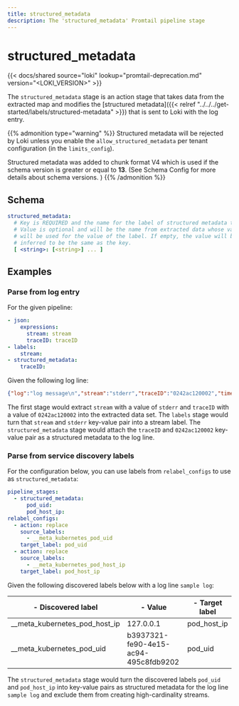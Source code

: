 ```yaml
---
title: structured_metadata
description: The 'structured_metadata' Promtail pipeline stage
---
```


# structured_metadata

{{< docs/shared source="loki" lookup="promtail-deprecation.md" version="<LOKI_VERSION>" >}}

The `structured_metadata` stage is an action stage that takes data from the extracted map and
modifies the [structured metadata]({{< relref "../../../get-started/labels/structured-metadata" >}}) that is sent to Loki with the log entry.

{{% admonition type="warning" %}}
Structured metadata will be rejected by Loki unless you enable the `allow_structured_metadata` per tenant configuration (in the `limits_config`).

Structured metadata was added to chunk format V4 which is used if the schema version is greater or equal to **13**. (See Schema Config for more details about schema versions. )
{{% /admonition %}}

## Schema

```yaml
structured_metadata:
  # Key is REQUIRED and the name for the label of structured metadata that will be created.
  # Value is optional and will be the name from extracted data whose value
  # will be used for the value of the label. If empty, the value will be
  # inferred to be the same as the key.
  [ <string>: [<string>] ... ]
```

## Examples

### Parse from log entry

For the given pipeline:

```yaml
- json:
    expressions:
      stream: stream
      traceID: traceID
- labels:
    stream:
- structured_metadata:
    traceID:
```

Given the following log line:

```json
{"log":"log message\n","stream":"stderr","traceID":"0242ac120002","time":"2019-04-30T02:12:41.8443515Z"}
```

The first stage would extract `stream` with a value of `stderr` and `traceID` with a value of `0242ac120002` into
the extracted data set. The `labels` stage would turn that `stream` and `stderr` key-value pair into a stream label.
The `structured_metadata` stage would attach the `traceID` and `0242ac120002` key-value pair as a structured metadata to the log line.

### Parse from service discovery labels

For the configuration below, you can use labels from `relabel_configs` to use as `structured_metadata`:

```yaml
pipeline_stages:
  - structured_metadata:
      pod_uid:
      pod_host_ip:
relabel_configs:
  - action: replace
    source_labels:
      - __meta_kubernetes_pod_uid
    target_label: pod_uid
  - action: replace
    source_labels:
      - __meta_kubernetes_pod_host_ip
    target_label: pod_host_ip
```

Given the following discovered labels below with a log line `sample log`:

|- Discovered label |- Value |- Target label |
| - | - | - |
| __meta_kubernetes_pod_host_ip | 127.0.0.1 | pod_host_ip |
| __meta_kubernetes_pod_uid | b3937321-fe90-4e15-ac94-495c8fdb9202 | pod_uid |

The `structured_metadata` stage would turn the discovered labels `pod_uid` and `pod_host_ip` into key-value pairs as  structured metadata for the log line `sample log` and
exclude them from creating high-cardinality streams.
